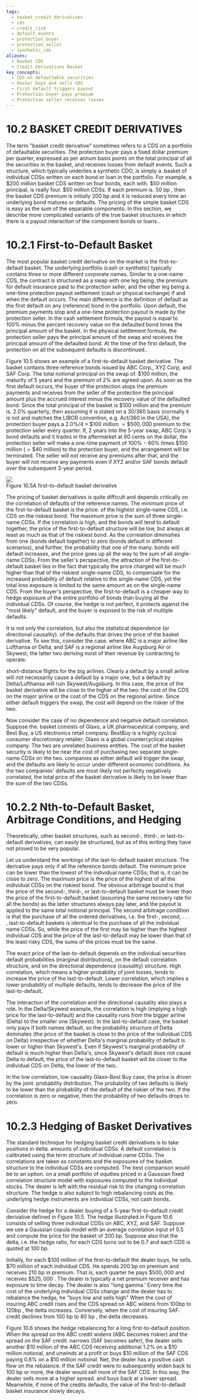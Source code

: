 ```yaml
---
tags:
  - basket_credit_derivatives
  - cds
  - credit_risk
  - default_events
  - protection_buyer
  - protection_seller
  - synthetic_cdo
aliases:
  - Basket CDS
  - Credit Derivatives Basket
key_concepts:
  - CDS on defaultable securities
  - Dealer buys and sells CDS
  - First default triggers payout
  - Protection buyer pays premium
  - Protection seller receives losses
---
```


# 10.2 BASKET CREDIT DERIVATIVES  

The term "basket credit derivative" sometimes refers to a CDS on a portfolio of defaultable securities. The protection buyer pays a fixed dollar premium per quarter, expressed as per annum basis points on the total principal of all the securities in the basket, and receives losses from default events. Such a structure, which typically underlies a synthetic CDO, is simply a. basket of individual CDSs written on each bond or loan in the portfolio. For example, a $\$200$ million basket CDS written on four bonds, each with. $\$50$ million principal, is really four. $\$50$ million CDSs. If each premium is. $50~\mathrm{bp}$ , then the basket CDS premium is initially $200~\mathrm{bp}$ and it is reduced every time an underlying bond matures or defaults. The pricing of the simple basket CDS is easy as the sum of the separable components. In this section, we describe more complicated variants of the true basket structures in which there is a payout interaction of the component bonds or loans..  

# 10.2.1 First-to-Default Basket  

The most popular basket credit derivative on the market is the first-to-default basket. The underlying portfolio (cash or synthetic) typically contains three or more different corporate names. Similar to a one-name CDS, the contract is structured as a swap with one leg being. the premium for default insurance paid to the protection seller, and the other leg being a. one-time protection payout settlement (cash or physical exchange) if and when the default occurs. The main difference is the definition of default as the first default on any (reference) bond in the portfolio. Upon default, the premium payments stop and a one-time protection payout is made by the protection seller. In the cash settlement formula, the payout is equal to $100\%$ minus the percent recovery value on the defaulted bond times the principal amount of the basket. In the physical settlement formula, the protection seller pays the principal amount of the swap and receives the principal amount of the defaulted bond. At the time of the first default, the protection on all the subsequent defaults is discontinued..  

Figure 10.5 shows an example of a first-to-default basket derivative. The basket contains three reference bonds issued by ABC Corp., XYZ Corp, and SAF Corp. The total notional principal on the swap of. $\$100$ million, the maturity of 5 years and the premium of $2\%$ are agreed upon. As soon as the first default occurs, the buyer of the protection stops the premium payments and receives from the seller of the protection the principal amount plus the accrued interest minus the recovery value of the defaulted bond. Since the total principal of the basket is $\$100$ million and the premium is. $2.0\%$ quarterly, then assuming it is stated on a 30/360 basis (normally it is not and matches the LIBOR convention, e.g. Act/360 in the USA), the protection buyer pays a $2.0\%/4\times\$100$ million $=\$500,000$ premium to the protection seller every quarter. If, 2 years into the 5-year swap, ABC Corp.'s bond defaults and it trades in the aftermarket at 60 cents on the dollar, the protection seller will make a one-time payment of $100\%-60\%$ times $\$100$ million $\textstyle(=\$40$ million) to the protection buyer, and the arrangement will be terminated. The seller will not receive any premiums after that, and the buyer will not receive any payments even if XYZ and/or SAF bonds default over the subsequent 3-year period.  

![](a940d347461ff22a94ec89a022763544efcb3f218d5de40a564ddd173a1fc3b2.jpg)  
Figure 10.5A first-to-default basket derivative  

The pricing of basket derivatives is quite difficult and depends critically on the correlation of defaults of the reference names. The minimum price of the first-to-default basket is the price. of the highest single-name CDS, i.e. CDS on the riskiest bond. The maximum price is the sum of three single-name CDSs. If the correlation is high, and the bonds will tend to default together, the price of the first-to-default structure will be low, but always at least as much as that of the riskiest bond. As the correlation diminishes from one (bonds default together) to zero (bonds default in different scenarios), and further, the probability that one of the many. bonds will default increases, and the price goes up all the way to the sum of all single-name CDSs. From the seller's perspective, the attraction of the first-to-default basket lies in the fact that typically the price charged will be much higher than that of the riskiest single-name CDS, to compensate for the increased probability of default relative to the single-name CDS, yet the total loss exposure is limited to the same amount as on the single-name CDS. From the buyer's perspective, the first-to-default is a cheaper way to hedge exposure of the entire portfolio of bonds than buying all the individual CDSs. Of course, the hedge is not perfect, it protects against the "most likely" default, and the buyer is exposed to the risk of multiple defaults.  

It is not only the correlation, but also the statistical dependence (or directional causality). of the defaults that drives the price of the basket derivative. To see this, consider the case. where ABC is a major airline like Lufthansa or Delta, and SAF is a regional airline like Augsburg Air or Skywest, the latter two deriving most of their revenue by contracting to operate.  

short-distance flights for the big airlines. Clearly a default by a small airline will not necessarily cause a default by a major one, but a default by Delta/Lufthansa will ruin Skywest/Augsburg. In this case, the price of the basket derivative will be close to the higher of the two: the cost of the CDS on the major airline or the cost of the CDS on the regional airline. Since either default triggers the swap, the cost will depend on the riskier of the two.  

Now consider the case of no dependence and negative default correlation. Suppose the. basket consists of Glaxo, a UK pharmaceutical company, and Best Buy, a US electronics retail company. BestBuy is a highly cyclical consumer discretionary retailer; Glaxo is a global countercyclical staples company. The two are unrelated business entities. The cost of the basket security is likely to be near the cost of purchasing two separate single-name CDSs on the two. companies as either default will trigger the swap, and the defaults are likely to occur under different economic conditions. As the two companies' defaults are most likely not perfectly negatively correlated, the total price of the basket derivative is likely to be lower than the sum of the two CDSs.  

# 10.2.2 Nth-to-Default Basket, Arbitrage Conditions, and Hedging  

Theoretically, other basket structures, such as second-, third-, or last-to-default derivatives, can easily be structured, but as of this writing they have not proved to be very popular.  

Let us understand the workings of the last-to-default basket structure. The derivative pays only if all the reference bonds default. The minimum price can be lower than the lowest of the individual name CDSs; that is, it can be close to zero. The maximum price is the price of the highest of all the individual CDSs on the riskiest bond. The obvious arbitrage bound is that the price of the second-, third-, or last-to-default basket must be lower than the price of the first-to-default basket (assuming the same recovery rate for all the bonds) as the latter structures always pay later, and the payout is applied to the same total notional principal. The second arbitrage condition is that the purchase of all the ordered derivatives, i.e. the first-, second, . . . , last-to-default baskets is identical to the purchase of all the individual name CDSs. So, while the price of the first may be higher than the highest individual CDS and the price of the last-to-default may be lower than that of the least risky CDS, the sums of the prices must be the same.  

The exact price of the last-to-default depends on the individual securities default probabilities (marginal distributions), on the default correlation structure, and on the directional dependence (causality) structure. High correlation, which means a higher probability of joint losses, tends to increase the price of the last-to-default. Lower correlation, which implies a lower probability of multiple defaults, tends to decrease the price of the last-to-default.  

The interaction of the correlation and the directional causality also plays a role. In the Delta/Skywest example, the correlation is high (implying a high price for the last-to-default) and the causality runs from the bigger airline (Delta) to the smaller one (Skywest). In the last-to-default case, the basket only pays if both names default, so the probability structure of Delta dominates (the price of the basket is close to the price of the individual CDS on Delta) irrespective of whether Delta's marginal probability of default is lower or higher than Skywest's. Even if Skywest's marginal probability of default is much higher than Delta's, since Skywest's default does not cause Delta to default, the price of the last-to-default basket will be closer to the individual CDS on Delta, the lower of the two..  

In the low correlation, low causality Glaxo-Best Buy case, the price is driven by the joint. probability distribution. The probability of two defaults is likely to be lower than the probability of the default of the riskier of the two. If the correlation is zero or negative, then the probability of two defaults drops to zero.  

# 10.2.3 Hedging of Basket Derivatives  

The standard technique for hedging basket credit derivatives is to take positions in delta. amounts of individual CDSs. A default correlation is calibrated using the term structure of individual name CDSs. The correlations are taken as constants and the exposures of the basket. structure to the individual CDSs are computed. The best comparison would be to an option. on a small portfolio of equities priced in a Gaussian fixed correlation structure model with exposures computed to the individual stocks. The dealer is left with the residual risk to the changing correlation structure. The hedge is also subject to high rebalancing costs as the. underlying hedge instruments are individual CDSs, not cash bonds..  

Consider the hedge for a dealer buying of a 5-year first-to-default credit derivative defined in Figure 10.5. The hedge illustrated in Figure 10.6 consists of selling three individual CDSs on ABC, XYZ, and SAF. Suppose we use a Gaussian copula model with an average correlation input of 0.5 and compute the price for the basket of 200 bp. Suppose also that the delta, i.e. the hedge ratio, for each CDS turns out to be 0.7 and each CDS is quoted at 100 bp.  

Initially, for each $\$100$ million of the first-to-default the dealer buys, he sells. $\$70$ million of each individual CDS. He spends 200 bp on premium and receives 210 bp in premium. That is, each quarter he pays $\$500,000$ and receives $\$525,000$ . The dealer is typically a net premium receiver and has exposure to time decay. The dealer is also "long gamma.' Every time the cost of the underlying individual CDSs change and the dealer has to rebalance the hedge, he "buys low and sells high" When the cost of insuring ABC credit rises and the CDS spread on ABC widens from $100\mathrm{bp}$ to $120\mathrm{bp}$ , the delta increases. Conversely, when the cost of insuring SAF. credit declines from 100 bp to $80~\mathrm{bp}$ , the delta decreases.  

Figure 10.6 shows the hedge rebalancing for a long first-to-default position. When the spread on the ABC credit widens (ABC becomes riskier) and the spread on the SAF credit. narrows (SAF becomes safer), the dealer sells another $\$10$ million of the ABC CDS receiving additional $1.2\%$ on a $\$10$ million notional, and unwinds at a profit or buys $\$10$ million of the SAF CDS paying $0.8\%$ on a $\$10$ million notional. Net, the dealer has a positive cash flow on the rebalance. If the SAF credit were to subsequently widen back to 100 bp or more, the dealer would sell more of the SAF CDS. In this way, the dealer sells more at a higher spread. and buys back at a lower spread. Meanwhile, if none of the credits defaults, the value of the first-to-default basket insurance slowly decays.  
